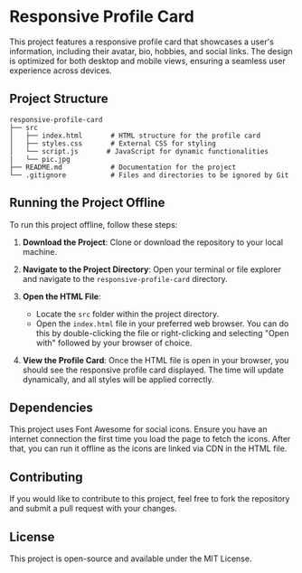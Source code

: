# Responsive Profile Card

This project features a responsive profile card that showcases a user's information, including their avatar, bio, hobbies, and social links. The design is optimized for both desktop and mobile views, ensuring a seamless user experience across devices.

## Project Structure

```
responsive-profile-card
├── src
│   ├── index.html       # HTML structure for the profile card
│   ├── styles.css       # External CSS for styling
│   └── script.js       # JavaScript for dynamic functionalities
|   └── pic.jpg 
├── README.md            # Documentation for the project
└── .gitignore           # Files and directories to be ignored by Git
```

## Running the Project Offline

To run this project offline, follow these steps:

1. **Download the Project**: Clone or download the repository to your local machine.

2. **Navigate to the Project Directory**: Open your terminal or file explorer and navigate to the `responsive-profile-card` directory.

3. **Open the HTML File**: 
   - Locate the `src` folder within the project directory.
   - Open the `index.html` file in your preferred web browser. You can do this by double-clicking the file or right-clicking and selecting "Open with" followed by your browser of choice.

4. **View the Profile Card**: Once the HTML file is open in your browser, you should see the responsive profile card displayed. The time will update dynamically, and all styles will be applied correctly.

## Dependencies

This project uses Font Awesome for social icons. Ensure you have an internet connection the first time you load the page to fetch the icons. After that, you can run it offline as the icons are linked via CDN in the HTML file.

## Contributing

If you would like to contribute to this project, feel free to fork the repository and submit a pull request with your changes. 

## License

This project is open-source and available under the MIT License.
